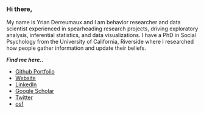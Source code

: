 ### Hi there, 

My name is Yrian Derreumaux and I am behavior researcher and data scientist experienced in spearheading research projects, driving exploratory analysis, inferential statistics, and data visualizations. I have a PhD in Social Psychology from the University of California, Riverside where I researched how people gather information and update their beliefs. 

***Find me here..***

* [Github Portfolio](https://github.com/yrianderreumaux/project-portfolio)
* [Website](https://yrianderreumaux.github.io/)
* [LinkedIn](https://www.linkedin.com/in/yrian-derreumaux-73a846b8/) 
* [Google Scholar](https://scholar.google.com/citations?hl=en&user=rrLyukYAAAAJ&view_op=list_works&gmla=AJsN-F7UJu67YEt0GpajWbb-Mu_E5Ga5vXACRdtvx0IP84r5oxGYFDjlVpxggWxeKRROQoPGKzL6Mbei31tgiHBLVqvr2bEWww)
* [Twitter](https://twitter.com/yderreum)
* [osf](osf.io/an6ze)



<!--
**yrianderreumaux/yrianderreumaux** is a ✨ _special_ ✨ repository because its `README.md` (this file) appears on your GitHub profile.

Here are some ideas to get you started:

- 🔭 I’m currently working on ...
- 🌱 I’m currently learning ...
- 👯 I’m looking to collaborate on ...
- 🤔 I’m looking for help with ...
- 💬 Ask me about ...
- 📫 How to reach me: ...
- 😄 Pronouns: ...
- ⚡ Fun fact: ...
-->
